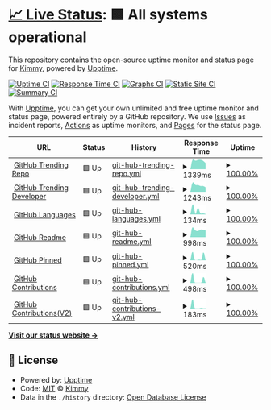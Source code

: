# [📈 Live Status](https://uptime.upcwangying.com): <!--live status--> **🟩 All systems operational**

This repository contains the open-source uptime monitor and status page for [Kimmy](https://uptime.upcwangying.com), powered by [Upptime](https://github.com/upptime/upptime).

[![Uptime CI](https://github.com/realkimmy/uptime/workflows/Uptime%20CI/badge.svg)](https://github.com/realkimmy/uptime/actions?query=workflow%3A%22Uptime+CI%22)
[![Response Time CI](https://github.com/realkimmy/uptime/workflows/Response%20Time%20CI/badge.svg)](https://github.com/realkimmy/uptime/actions?query=workflow%3A%22Response+Time+CI%22)
[![Graphs CI](https://github.com/realkimmy/uptime/workflows/Graphs%20CI/badge.svg)](https://github.com/realkimmy/uptime/actions?query=workflow%3A%22Graphs+CI%22)
[![Static Site CI](https://github.com/realkimmy/uptime/workflows/Static%20Site%20CI/badge.svg)](https://github.com/realkimmy/uptime/actions?query=workflow%3A%22Static+Site+CI%22)
[![Summary CI](https://github.com/realkimmy/uptime/workflows/Summary%20CI/badge.svg)](https://github.com/realkimmy/uptime/actions?query=workflow%3A%22Summary+CI%22)

With [Upptime](https://upptime.js.org), you can get your own unlimited and free uptime monitor and status page, powered entirely by a GitHub repository. We use [Issues](https://github.com/realkimmy/uptime/issues) as incident reports, [Actions](https://github.com/realkimmy/uptime/actions) as uptime monitors, and [Pages](https://uptime.upcwangying.com) for the status page.

<!--start: status pages-->
<!-- This summary is generated by Upptime (https://github.com/upptime/upptime) -->
<!-- Do not edit this manually, your changes will be overwritten -->
<!-- prettier-ignore -->
| URL | Status | History | Response Time | Uptime |
| --- | ------ | ------- | ------------- | ------ |
| <img alt="" src="https://favicons.githubusercontent.com/api.gitterapp.com" height="13"> [GitHub Trending Repo](https://api.gitterapp.com/repositories) | 🟩 Up | [git-hub-trending-repo.yml](https://github.com/realkimmy/uptime/commits/HEAD/history/git-hub-trending-repo.yml) | <details><summary><img alt="Response time graph" src="./graphs/git-hub-trending-repo/response-time-week.png" height="20"> 1339ms</summary><br><a href="https://uptime.upcwangying.com/history/git-hub-trending-repo"><img alt="Response time 1339" src="https://img.shields.io/endpoint?url=https%3A%2F%2Fraw.githubusercontent.com%2Frealkimmy%2Fuptime%2FHEAD%2Fapi%2Fgit-hub-trending-repo%2Fresponse-time.json"></a><br><a href="https://uptime.upcwangying.com/history/git-hub-trending-repo"><img alt="24-hour response time 1366" src="https://img.shields.io/endpoint?url=https%3A%2F%2Fraw.githubusercontent.com%2Frealkimmy%2Fuptime%2FHEAD%2Fapi%2Fgit-hub-trending-repo%2Fresponse-time-day.json"></a><br><a href="https://uptime.upcwangying.com/history/git-hub-trending-repo"><img alt="7-day response time 1339" src="https://img.shields.io/endpoint?url=https%3A%2F%2Fraw.githubusercontent.com%2Frealkimmy%2Fuptime%2FHEAD%2Fapi%2Fgit-hub-trending-repo%2Fresponse-time-week.json"></a><br><a href="https://uptime.upcwangying.com/history/git-hub-trending-repo"><img alt="30-day response time 1339" src="https://img.shields.io/endpoint?url=https%3A%2F%2Fraw.githubusercontent.com%2Frealkimmy%2Fuptime%2FHEAD%2Fapi%2Fgit-hub-trending-repo%2Fresponse-time-month.json"></a><br><a href="https://uptime.upcwangying.com/history/git-hub-trending-repo"><img alt="1-year response time 1339" src="https://img.shields.io/endpoint?url=https%3A%2F%2Fraw.githubusercontent.com%2Frealkimmy%2Fuptime%2FHEAD%2Fapi%2Fgit-hub-trending-repo%2Fresponse-time-year.json"></a></details> | <details><summary><a href="https://uptime.upcwangying.com/history/git-hub-trending-repo">100.00%</a></summary><a href="https://uptime.upcwangying.com/history/git-hub-trending-repo"><img alt="All-time uptime 100.00%" src="https://img.shields.io/endpoint?url=https%3A%2F%2Fraw.githubusercontent.com%2Frealkimmy%2Fuptime%2FHEAD%2Fapi%2Fgit-hub-trending-repo%2Fuptime.json"></a><br><a href="https://uptime.upcwangying.com/history/git-hub-trending-repo"><img alt="24-hour uptime 100.00%" src="https://img.shields.io/endpoint?url=https%3A%2F%2Fraw.githubusercontent.com%2Frealkimmy%2Fuptime%2FHEAD%2Fapi%2Fgit-hub-trending-repo%2Fuptime-day.json"></a><br><a href="https://uptime.upcwangying.com/history/git-hub-trending-repo"><img alt="7-day uptime 100.00%" src="https://img.shields.io/endpoint?url=https%3A%2F%2Fraw.githubusercontent.com%2Frealkimmy%2Fuptime%2FHEAD%2Fapi%2Fgit-hub-trending-repo%2Fuptime-week.json"></a><br><a href="https://uptime.upcwangying.com/history/git-hub-trending-repo"><img alt="30-day uptime 100.00%" src="https://img.shields.io/endpoint?url=https%3A%2F%2Fraw.githubusercontent.com%2Frealkimmy%2Fuptime%2FHEAD%2Fapi%2Fgit-hub-trending-repo%2Fuptime-month.json"></a><br><a href="https://uptime.upcwangying.com/history/git-hub-trending-repo"><img alt="1-year uptime 100.00%" src="https://img.shields.io/endpoint?url=https%3A%2F%2Fraw.githubusercontent.com%2Frealkimmy%2Fuptime%2FHEAD%2Fapi%2Fgit-hub-trending-repo%2Fuptime-year.json"></a></details>
| <img alt="" src="https://favicons.githubusercontent.com/api.gitterapp.com" height="13"> [GitHub Trending Developer](https://api.gitterapp.com/developers) | 🟩 Up | [git-hub-trending-developer.yml](https://github.com/realkimmy/uptime/commits/HEAD/history/git-hub-trending-developer.yml) | <details><summary><img alt="Response time graph" src="./graphs/git-hub-trending-developer/response-time-week.png" height="20"> 1243ms</summary><br><a href="https://uptime.upcwangying.com/history/git-hub-trending-developer"><img alt="Response time 1243" src="https://img.shields.io/endpoint?url=https%3A%2F%2Fraw.githubusercontent.com%2Frealkimmy%2Fuptime%2FHEAD%2Fapi%2Fgit-hub-trending-developer%2Fresponse-time.json"></a><br><a href="https://uptime.upcwangying.com/history/git-hub-trending-developer"><img alt="24-hour response time 1021" src="https://img.shields.io/endpoint?url=https%3A%2F%2Fraw.githubusercontent.com%2Frealkimmy%2Fuptime%2FHEAD%2Fapi%2Fgit-hub-trending-developer%2Fresponse-time-day.json"></a><br><a href="https://uptime.upcwangying.com/history/git-hub-trending-developer"><img alt="7-day response time 1243" src="https://img.shields.io/endpoint?url=https%3A%2F%2Fraw.githubusercontent.com%2Frealkimmy%2Fuptime%2FHEAD%2Fapi%2Fgit-hub-trending-developer%2Fresponse-time-week.json"></a><br><a href="https://uptime.upcwangying.com/history/git-hub-trending-developer"><img alt="30-day response time 1243" src="https://img.shields.io/endpoint?url=https%3A%2F%2Fraw.githubusercontent.com%2Frealkimmy%2Fuptime%2FHEAD%2Fapi%2Fgit-hub-trending-developer%2Fresponse-time-month.json"></a><br><a href="https://uptime.upcwangying.com/history/git-hub-trending-developer"><img alt="1-year response time 1243" src="https://img.shields.io/endpoint?url=https%3A%2F%2Fraw.githubusercontent.com%2Frealkimmy%2Fuptime%2FHEAD%2Fapi%2Fgit-hub-trending-developer%2Fresponse-time-year.json"></a></details> | <details><summary><a href="https://uptime.upcwangying.com/history/git-hub-trending-developer">100.00%</a></summary><a href="https://uptime.upcwangying.com/history/git-hub-trending-developer"><img alt="All-time uptime 100.00%" src="https://img.shields.io/endpoint?url=https%3A%2F%2Fraw.githubusercontent.com%2Frealkimmy%2Fuptime%2FHEAD%2Fapi%2Fgit-hub-trending-developer%2Fuptime.json"></a><br><a href="https://uptime.upcwangying.com/history/git-hub-trending-developer"><img alt="24-hour uptime 100.00%" src="https://img.shields.io/endpoint?url=https%3A%2F%2Fraw.githubusercontent.com%2Frealkimmy%2Fuptime%2FHEAD%2Fapi%2Fgit-hub-trending-developer%2Fuptime-day.json"></a><br><a href="https://uptime.upcwangying.com/history/git-hub-trending-developer"><img alt="7-day uptime 100.00%" src="https://img.shields.io/endpoint?url=https%3A%2F%2Fraw.githubusercontent.com%2Frealkimmy%2Fuptime%2FHEAD%2Fapi%2Fgit-hub-trending-developer%2Fuptime-week.json"></a><br><a href="https://uptime.upcwangying.com/history/git-hub-trending-developer"><img alt="30-day uptime 100.00%" src="https://img.shields.io/endpoint?url=https%3A%2F%2Fraw.githubusercontent.com%2Frealkimmy%2Fuptime%2FHEAD%2Fapi%2Fgit-hub-trending-developer%2Fuptime-month.json"></a><br><a href="https://uptime.upcwangying.com/history/git-hub-trending-developer"><img alt="1-year uptime 100.00%" src="https://img.shields.io/endpoint?url=https%3A%2F%2Fraw.githubusercontent.com%2Frealkimmy%2Fuptime%2FHEAD%2Fapi%2Fgit-hub-trending-developer%2Fuptime-year.json"></a></details>
| <img alt="" src="https://favicons.githubusercontent.com/api.gitterapp.com" height="13"> [GitHub Languages](https://api.gitterapp.com/languages) | 🟩 Up | [git-hub-languages.yml](https://github.com/realkimmy/uptime/commits/HEAD/history/git-hub-languages.yml) | <details><summary><img alt="Response time graph" src="./graphs/git-hub-languages/response-time-week.png" height="20"> 134ms</summary><br><a href="https://uptime.upcwangying.com/history/git-hub-languages"><img alt="Response time 134" src="https://img.shields.io/endpoint?url=https%3A%2F%2Fraw.githubusercontent.com%2Frealkimmy%2Fuptime%2FHEAD%2Fapi%2Fgit-hub-languages%2Fresponse-time.json"></a><br><a href="https://uptime.upcwangying.com/history/git-hub-languages"><img alt="24-hour response time 13" src="https://img.shields.io/endpoint?url=https%3A%2F%2Fraw.githubusercontent.com%2Frealkimmy%2Fuptime%2FHEAD%2Fapi%2Fgit-hub-languages%2Fresponse-time-day.json"></a><br><a href="https://uptime.upcwangying.com/history/git-hub-languages"><img alt="7-day response time 134" src="https://img.shields.io/endpoint?url=https%3A%2F%2Fraw.githubusercontent.com%2Frealkimmy%2Fuptime%2FHEAD%2Fapi%2Fgit-hub-languages%2Fresponse-time-week.json"></a><br><a href="https://uptime.upcwangying.com/history/git-hub-languages"><img alt="30-day response time 134" src="https://img.shields.io/endpoint?url=https%3A%2F%2Fraw.githubusercontent.com%2Frealkimmy%2Fuptime%2FHEAD%2Fapi%2Fgit-hub-languages%2Fresponse-time-month.json"></a><br><a href="https://uptime.upcwangying.com/history/git-hub-languages"><img alt="1-year response time 134" src="https://img.shields.io/endpoint?url=https%3A%2F%2Fraw.githubusercontent.com%2Frealkimmy%2Fuptime%2FHEAD%2Fapi%2Fgit-hub-languages%2Fresponse-time-year.json"></a></details> | <details><summary><a href="https://uptime.upcwangying.com/history/git-hub-languages">100.00%</a></summary><a href="https://uptime.upcwangying.com/history/git-hub-languages"><img alt="All-time uptime 100.00%" src="https://img.shields.io/endpoint?url=https%3A%2F%2Fraw.githubusercontent.com%2Frealkimmy%2Fuptime%2FHEAD%2Fapi%2Fgit-hub-languages%2Fuptime.json"></a><br><a href="https://uptime.upcwangying.com/history/git-hub-languages"><img alt="24-hour uptime 100.00%" src="https://img.shields.io/endpoint?url=https%3A%2F%2Fraw.githubusercontent.com%2Frealkimmy%2Fuptime%2FHEAD%2Fapi%2Fgit-hub-languages%2Fuptime-day.json"></a><br><a href="https://uptime.upcwangying.com/history/git-hub-languages"><img alt="7-day uptime 100.00%" src="https://img.shields.io/endpoint?url=https%3A%2F%2Fraw.githubusercontent.com%2Frealkimmy%2Fuptime%2FHEAD%2Fapi%2Fgit-hub-languages%2Fuptime-week.json"></a><br><a href="https://uptime.upcwangying.com/history/git-hub-languages"><img alt="30-day uptime 100.00%" src="https://img.shields.io/endpoint?url=https%3A%2F%2Fraw.githubusercontent.com%2Frealkimmy%2Fuptime%2FHEAD%2Fapi%2Fgit-hub-languages%2Fuptime-month.json"></a><br><a href="https://uptime.upcwangying.com/history/git-hub-languages"><img alt="1-year uptime 100.00%" src="https://img.shields.io/endpoint?url=https%3A%2F%2Fraw.githubusercontent.com%2Frealkimmy%2Fuptime%2FHEAD%2Fapi%2Fgit-hub-languages%2Fuptime-year.json"></a></details>
| <img alt="" src="https://favicons.githubusercontent.com/github.gitterapp.com" height="13"> [GitHub Readme](https://github.gitterapp.com/api/readme?owner=realkimmy&repo=realkimmy) | 🟩 Up | [git-hub-readme.yml](https://github.com/realkimmy/uptime/commits/HEAD/history/git-hub-readme.yml) | <details><summary><img alt="Response time graph" src="./graphs/git-hub-readme/response-time-week.png" height="20"> 998ms</summary><br><a href="https://uptime.upcwangying.com/history/git-hub-readme"><img alt="Response time 998" src="https://img.shields.io/endpoint?url=https%3A%2F%2Fraw.githubusercontent.com%2Frealkimmy%2Fuptime%2FHEAD%2Fapi%2Fgit-hub-readme%2Fresponse-time.json"></a><br><a href="https://uptime.upcwangying.com/history/git-hub-readme"><img alt="24-hour response time 937" src="https://img.shields.io/endpoint?url=https%3A%2F%2Fraw.githubusercontent.com%2Frealkimmy%2Fuptime%2FHEAD%2Fapi%2Fgit-hub-readme%2Fresponse-time-day.json"></a><br><a href="https://uptime.upcwangying.com/history/git-hub-readme"><img alt="7-day response time 998" src="https://img.shields.io/endpoint?url=https%3A%2F%2Fraw.githubusercontent.com%2Frealkimmy%2Fuptime%2FHEAD%2Fapi%2Fgit-hub-readme%2Fresponse-time-week.json"></a><br><a href="https://uptime.upcwangying.com/history/git-hub-readme"><img alt="30-day response time 998" src="https://img.shields.io/endpoint?url=https%3A%2F%2Fraw.githubusercontent.com%2Frealkimmy%2Fuptime%2FHEAD%2Fapi%2Fgit-hub-readme%2Fresponse-time-month.json"></a><br><a href="https://uptime.upcwangying.com/history/git-hub-readme"><img alt="1-year response time 998" src="https://img.shields.io/endpoint?url=https%3A%2F%2Fraw.githubusercontent.com%2Frealkimmy%2Fuptime%2FHEAD%2Fapi%2Fgit-hub-readme%2Fresponse-time-year.json"></a></details> | <details><summary><a href="https://uptime.upcwangying.com/history/git-hub-readme">100.00%</a></summary><a href="https://uptime.upcwangying.com/history/git-hub-readme"><img alt="All-time uptime 100.00%" src="https://img.shields.io/endpoint?url=https%3A%2F%2Fraw.githubusercontent.com%2Frealkimmy%2Fuptime%2FHEAD%2Fapi%2Fgit-hub-readme%2Fuptime.json"></a><br><a href="https://uptime.upcwangying.com/history/git-hub-readme"><img alt="24-hour uptime 100.00%" src="https://img.shields.io/endpoint?url=https%3A%2F%2Fraw.githubusercontent.com%2Frealkimmy%2Fuptime%2FHEAD%2Fapi%2Fgit-hub-readme%2Fuptime-day.json"></a><br><a href="https://uptime.upcwangying.com/history/git-hub-readme"><img alt="7-day uptime 100.00%" src="https://img.shields.io/endpoint?url=https%3A%2F%2Fraw.githubusercontent.com%2Frealkimmy%2Fuptime%2FHEAD%2Fapi%2Fgit-hub-readme%2Fuptime-week.json"></a><br><a href="https://uptime.upcwangying.com/history/git-hub-readme"><img alt="30-day uptime 100.00%" src="https://img.shields.io/endpoint?url=https%3A%2F%2Fraw.githubusercontent.com%2Frealkimmy%2Fuptime%2FHEAD%2Fapi%2Fgit-hub-readme%2Fuptime-month.json"></a><br><a href="https://uptime.upcwangying.com/history/git-hub-readme"><img alt="1-year uptime 100.00%" src="https://img.shields.io/endpoint?url=https%3A%2F%2Fraw.githubusercontent.com%2Frealkimmy%2Fuptime%2FHEAD%2Fapi%2Fgit-hub-readme%2Fuptime-year.json"></a></details>
| <img alt="" src="https://favicons.githubusercontent.com/github.gitterapp.com" height="13"> [GitHub Pinned](https://github.gitterapp.com/api/pinned?username=realkimmy) | 🟩 Up | [git-hub-pinned.yml](https://github.com/realkimmy/uptime/commits/HEAD/history/git-hub-pinned.yml) | <details><summary><img alt="Response time graph" src="./graphs/git-hub-pinned/response-time-week.png" height="20"> 520ms</summary><br><a href="https://uptime.upcwangying.com/history/git-hub-pinned"><img alt="Response time 520" src="https://img.shields.io/endpoint?url=https%3A%2F%2Fraw.githubusercontent.com%2Frealkimmy%2Fuptime%2FHEAD%2Fapi%2Fgit-hub-pinned%2Fresponse-time.json"></a><br><a href="https://uptime.upcwangying.com/history/git-hub-pinned"><img alt="24-hour response time 13" src="https://img.shields.io/endpoint?url=https%3A%2F%2Fraw.githubusercontent.com%2Frealkimmy%2Fuptime%2FHEAD%2Fapi%2Fgit-hub-pinned%2Fresponse-time-day.json"></a><br><a href="https://uptime.upcwangying.com/history/git-hub-pinned"><img alt="7-day response time 520" src="https://img.shields.io/endpoint?url=https%3A%2F%2Fraw.githubusercontent.com%2Frealkimmy%2Fuptime%2FHEAD%2Fapi%2Fgit-hub-pinned%2Fresponse-time-week.json"></a><br><a href="https://uptime.upcwangying.com/history/git-hub-pinned"><img alt="30-day response time 520" src="https://img.shields.io/endpoint?url=https%3A%2F%2Fraw.githubusercontent.com%2Frealkimmy%2Fuptime%2FHEAD%2Fapi%2Fgit-hub-pinned%2Fresponse-time-month.json"></a><br><a href="https://uptime.upcwangying.com/history/git-hub-pinned"><img alt="1-year response time 520" src="https://img.shields.io/endpoint?url=https%3A%2F%2Fraw.githubusercontent.com%2Frealkimmy%2Fuptime%2FHEAD%2Fapi%2Fgit-hub-pinned%2Fresponse-time-year.json"></a></details> | <details><summary><a href="https://uptime.upcwangying.com/history/git-hub-pinned">100.00%</a></summary><a href="https://uptime.upcwangying.com/history/git-hub-pinned"><img alt="All-time uptime 100.00%" src="https://img.shields.io/endpoint?url=https%3A%2F%2Fraw.githubusercontent.com%2Frealkimmy%2Fuptime%2FHEAD%2Fapi%2Fgit-hub-pinned%2Fuptime.json"></a><br><a href="https://uptime.upcwangying.com/history/git-hub-pinned"><img alt="24-hour uptime 100.00%" src="https://img.shields.io/endpoint?url=https%3A%2F%2Fraw.githubusercontent.com%2Frealkimmy%2Fuptime%2FHEAD%2Fapi%2Fgit-hub-pinned%2Fuptime-day.json"></a><br><a href="https://uptime.upcwangying.com/history/git-hub-pinned"><img alt="7-day uptime 100.00%" src="https://img.shields.io/endpoint?url=https%3A%2F%2Fraw.githubusercontent.com%2Frealkimmy%2Fuptime%2FHEAD%2Fapi%2Fgit-hub-pinned%2Fuptime-week.json"></a><br><a href="https://uptime.upcwangying.com/history/git-hub-pinned"><img alt="30-day uptime 100.00%" src="https://img.shields.io/endpoint?url=https%3A%2F%2Fraw.githubusercontent.com%2Frealkimmy%2Fuptime%2FHEAD%2Fapi%2Fgit-hub-pinned%2Fuptime-month.json"></a><br><a href="https://uptime.upcwangying.com/history/git-hub-pinned"><img alt="1-year uptime 100.00%" src="https://img.shields.io/endpoint?url=https%3A%2F%2Fraw.githubusercontent.com%2Frealkimmy%2Fuptime%2FHEAD%2Fapi%2Fgit-hub-pinned%2Fuptime-year.json"></a></details>
| <img alt="" src="https://favicons.githubusercontent.com/github.gitterapp.com" height="13"> [GitHub Contributions](https://github.gitterapp.com/api/contributions?username=realkimmy&from=2021-01-01&to=2021-12-31) | 🟩 Up | [git-hub-contributions.yml](https://github.com/realkimmy/uptime/commits/HEAD/history/git-hub-contributions.yml) | <details><summary><img alt="Response time graph" src="./graphs/git-hub-contributions/response-time-week.png" height="20"> 498ms</summary><br><a href="https://uptime.upcwangying.com/history/git-hub-contributions"><img alt="Response time 498" src="https://img.shields.io/endpoint?url=https%3A%2F%2Fraw.githubusercontent.com%2Frealkimmy%2Fuptime%2FHEAD%2Fapi%2Fgit-hub-contributions%2Fresponse-time.json"></a><br><a href="https://uptime.upcwangying.com/history/git-hub-contributions"><img alt="24-hour response time 45" src="https://img.shields.io/endpoint?url=https%3A%2F%2Fraw.githubusercontent.com%2Frealkimmy%2Fuptime%2FHEAD%2Fapi%2Fgit-hub-contributions%2Fresponse-time-day.json"></a><br><a href="https://uptime.upcwangying.com/history/git-hub-contributions"><img alt="7-day response time 498" src="https://img.shields.io/endpoint?url=https%3A%2F%2Fraw.githubusercontent.com%2Frealkimmy%2Fuptime%2FHEAD%2Fapi%2Fgit-hub-contributions%2Fresponse-time-week.json"></a><br><a href="https://uptime.upcwangying.com/history/git-hub-contributions"><img alt="30-day response time 498" src="https://img.shields.io/endpoint?url=https%3A%2F%2Fraw.githubusercontent.com%2Frealkimmy%2Fuptime%2FHEAD%2Fapi%2Fgit-hub-contributions%2Fresponse-time-month.json"></a><br><a href="https://uptime.upcwangying.com/history/git-hub-contributions"><img alt="1-year response time 498" src="https://img.shields.io/endpoint?url=https%3A%2F%2Fraw.githubusercontent.com%2Frealkimmy%2Fuptime%2FHEAD%2Fapi%2Fgit-hub-contributions%2Fresponse-time-year.json"></a></details> | <details><summary><a href="https://uptime.upcwangying.com/history/git-hub-contributions">100.00%</a></summary><a href="https://uptime.upcwangying.com/history/git-hub-contributions"><img alt="All-time uptime 100.00%" src="https://img.shields.io/endpoint?url=https%3A%2F%2Fraw.githubusercontent.com%2Frealkimmy%2Fuptime%2FHEAD%2Fapi%2Fgit-hub-contributions%2Fuptime.json"></a><br><a href="https://uptime.upcwangying.com/history/git-hub-contributions"><img alt="24-hour uptime 100.00%" src="https://img.shields.io/endpoint?url=https%3A%2F%2Fraw.githubusercontent.com%2Frealkimmy%2Fuptime%2FHEAD%2Fapi%2Fgit-hub-contributions%2Fuptime-day.json"></a><br><a href="https://uptime.upcwangying.com/history/git-hub-contributions"><img alt="7-day uptime 100.00%" src="https://img.shields.io/endpoint?url=https%3A%2F%2Fraw.githubusercontent.com%2Frealkimmy%2Fuptime%2FHEAD%2Fapi%2Fgit-hub-contributions%2Fuptime-week.json"></a><br><a href="https://uptime.upcwangying.com/history/git-hub-contributions"><img alt="30-day uptime 100.00%" src="https://img.shields.io/endpoint?url=https%3A%2F%2Fraw.githubusercontent.com%2Frealkimmy%2Fuptime%2FHEAD%2Fapi%2Fgit-hub-contributions%2Fuptime-month.json"></a><br><a href="https://uptime.upcwangying.com/history/git-hub-contributions"><img alt="1-year uptime 100.00%" src="https://img.shields.io/endpoint?url=https%3A%2F%2Fraw.githubusercontent.com%2Frealkimmy%2Fuptime%2FHEAD%2Fapi%2Fgit-hub-contributions%2Fuptime-year.json"></a></details>
| <img alt="" src="https://favicons.githubusercontent.com/github.gitterapp.com" height="13"> [GitHub Contributions(V2)](https://github.gitterapp.com/api/v2/contributions?username=realkimmy&from=2021-01-01&to=2021-12-31) | 🟩 Up | [git-hub-contributions-v2.yml](https://github.com/realkimmy/uptime/commits/HEAD/history/git-hub-contributions-v2.yml) | <details><summary><img alt="Response time graph" src="./graphs/git-hub-contributions-v2/response-time-week.png" height="20"> 183ms</summary><br><a href="https://uptime.upcwangying.com/history/git-hub-contributions-v2"><img alt="Response time 183" src="https://img.shields.io/endpoint?url=https%3A%2F%2Fraw.githubusercontent.com%2Frealkimmy%2Fuptime%2FHEAD%2Fapi%2Fgit-hub-contributions-v2%2Fresponse-time.json"></a><br><a href="https://uptime.upcwangying.com/history/git-hub-contributions-v2"><img alt="24-hour response time 15" src="https://img.shields.io/endpoint?url=https%3A%2F%2Fraw.githubusercontent.com%2Frealkimmy%2Fuptime%2FHEAD%2Fapi%2Fgit-hub-contributions-v2%2Fresponse-time-day.json"></a><br><a href="https://uptime.upcwangying.com/history/git-hub-contributions-v2"><img alt="7-day response time 183" src="https://img.shields.io/endpoint?url=https%3A%2F%2Fraw.githubusercontent.com%2Frealkimmy%2Fuptime%2FHEAD%2Fapi%2Fgit-hub-contributions-v2%2Fresponse-time-week.json"></a><br><a href="https://uptime.upcwangying.com/history/git-hub-contributions-v2"><img alt="30-day response time 183" src="https://img.shields.io/endpoint?url=https%3A%2F%2Fraw.githubusercontent.com%2Frealkimmy%2Fuptime%2FHEAD%2Fapi%2Fgit-hub-contributions-v2%2Fresponse-time-month.json"></a><br><a href="https://uptime.upcwangying.com/history/git-hub-contributions-v2"><img alt="1-year response time 183" src="https://img.shields.io/endpoint?url=https%3A%2F%2Fraw.githubusercontent.com%2Frealkimmy%2Fuptime%2FHEAD%2Fapi%2Fgit-hub-contributions-v2%2Fresponse-time-year.json"></a></details> | <details><summary><a href="https://uptime.upcwangying.com/history/git-hub-contributions-v2">100.00%</a></summary><a href="https://uptime.upcwangying.com/history/git-hub-contributions-v2"><img alt="All-time uptime 100.00%" src="https://img.shields.io/endpoint?url=https%3A%2F%2Fraw.githubusercontent.com%2Frealkimmy%2Fuptime%2FHEAD%2Fapi%2Fgit-hub-contributions-v2%2Fuptime.json"></a><br><a href="https://uptime.upcwangying.com/history/git-hub-contributions-v2"><img alt="24-hour uptime 100.00%" src="https://img.shields.io/endpoint?url=https%3A%2F%2Fraw.githubusercontent.com%2Frealkimmy%2Fuptime%2FHEAD%2Fapi%2Fgit-hub-contributions-v2%2Fuptime-day.json"></a><br><a href="https://uptime.upcwangying.com/history/git-hub-contributions-v2"><img alt="7-day uptime 100.00%" src="https://img.shields.io/endpoint?url=https%3A%2F%2Fraw.githubusercontent.com%2Frealkimmy%2Fuptime%2FHEAD%2Fapi%2Fgit-hub-contributions-v2%2Fuptime-week.json"></a><br><a href="https://uptime.upcwangying.com/history/git-hub-contributions-v2"><img alt="30-day uptime 100.00%" src="https://img.shields.io/endpoint?url=https%3A%2F%2Fraw.githubusercontent.com%2Frealkimmy%2Fuptime%2FHEAD%2Fapi%2Fgit-hub-contributions-v2%2Fuptime-month.json"></a><br><a href="https://uptime.upcwangying.com/history/git-hub-contributions-v2"><img alt="1-year uptime 100.00%" src="https://img.shields.io/endpoint?url=https%3A%2F%2Fraw.githubusercontent.com%2Frealkimmy%2Fuptime%2FHEAD%2Fapi%2Fgit-hub-contributions-v2%2Fuptime-year.json"></a></details>

<!--end: status pages-->

[**Visit our status website →**](https://uptime.upcwangying.com)

## 📄 License

- Powered by: [Upptime](https://github.com/upptime/upptime)
- Code: [MIT](./LICENSE) © [Kimmy](https://uptime.upcwangying.com)
- Data in the `./history` directory: [Open Database License](https://opendatacommons.org/licenses/odbl/1-0/)
